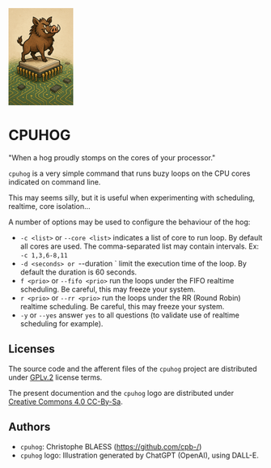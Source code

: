 <p><img width="128px" src="https://github.com/cpb-/cpuhog/blob/master/doc/cpuhog-logo-small-size.png"></p>

# CPUHOG

"When a hog proudly stomps on the cores of your processor."


`cpuhog` is a very simple command that runs buzy loops on the CPU cores indicated on command line.

This may seems silly, but it is useful when experimenting with scheduling, realtime, core isolation...


A number of options may be used to configure the behaviour of the hog:

- `-c <list>` or `--core <list>` indicates a list of core to run loop. By default all cores are used. The comma-separated list may contain intervals. Ex: `-c 1,3,6-8,11`
- `-d <seconds> or `--duration <seconds>` limit the execution time of the loop. By default the duration is 60 seconds.
- `f <prio>` or `--fifo <prio>` run the loops under the FIFO realtime scheduling. Be careful, this may freeze your system.
- `r <prio>` or `--rr <prio>` run the loops under the RR (Round Robin) realtime scheduling. Be careful, this may freeze your system.
- `-y` or `--yes` answer `yes` to all questions (to validate use of realtime scheduling for example).


## Licenses

The source code and the afferent files of the `cpuhog` project are
distributed under [GPLv.2](https://www.gnu.org/licenses/old-licenses/gpl-2.0.html)
license terms.

The present documention and the `cpuhog` logo are distributed under
[Creative Commons 4.0 CC-By-Sa](https://creativecommons.org/licenses/by-sa/4.0/).

## Authors

- `cpuhog`: Christophe BLAESS (https://github.com/cpb-/)
- `cpuhog` logo: Illustration generated by ChatGPT (OpenAI), using DALL-E.

